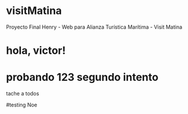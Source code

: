 # visitMatina

Proyecto Final Henry - Web para Alianza Turística Marítima - Visit Matina



hola, victor!
=======
probando 123
segundo intento
=======



tache a todos

#testing Noe

